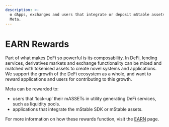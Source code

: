 ```yaml
---
description: >-
  ⚙️ dApps, exchanges and users that integrate or deposit mStable assets earn
  Meta.
---
```


# EARN Rewards

Part of what makes DeFi so powerful is its composability. In DeFi, lending services, derivatives markets and exchange functionality can be mixed and matched with tokenised assets to create novel systems and applications. We support the growth of the DeFi ecosystem as a whole, and want to reward applications and users for contributing to this growth. 

Meta can be rewarded to:

* users that ‘lock-up’ their mASSETs in utility generating DeFi services, such as liquidity pools. 
* applications that integrate the mStable SDK or mStable assets. 

For more information on how these rewards function, visit the [EARN](../../mstable-assets/massets/earn.md) page.

